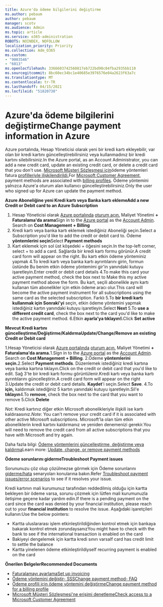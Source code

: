 ```yaml
---
title: Azure'da ödeme bilgilerini değiştirme
ms.author: pebaum
author: pebaum
manager: scotv
ms.audience: Admin
ms.topic: article
ms.service: o365-administration
ROBOTS: NOINDEX, NOFOLLOW
localization_priority: Priority
ms.collection: Adm_O365
ms.custom:
- "9003546"
- "6813"
ms.openlocfilehash: 3366603742560817eb722bd90c04fba2935bb110
ms.sourcegitcommit: 8bc60ec34bc1e40685e3976576e04a2623f63a7c
ms.translationtype: MT
ms.contentlocale: tr-TR
ms.lasthandoff: 04/15/2021
ms.locfileid: "51820738"
---
```

# <a name="change-payment-information-in-azure"></a><span data-ttu-id="148a5-102">Azure'da ödeme bilgilerini değiştirme</span><span class="sxs-lookup"><span data-stu-id="148a5-102">Change payment information in Azure</span></span>

<span data-ttu-id="148a5-103">Azure portalında, Hesap Yöneticisi olarak yeni bir kredi kartı ekleyebilir, var olan bir kredi kartını güncelleştirebilirsiniz veya kullanmadınız bir kredi kartını silebilirsiniz.</span><span class="sxs-lookup"><span data-stu-id="148a5-103">In the Azure portal, as an Account Administrator, you can add a new credit card, update an existing credit card, or delete a credit card that you don't use.</span></span> <span data-ttu-id="148a5-104">[Microsoft Müşteri Sözleşmesi için](https://docs.microsoft.com/azure/billing/billing-how-to-change-credit-card?WT.mc_id=Portal-Microsoft_Azure_Support#check-access-to-a-microsoft-customer-agreement)ödeme yöntemleri fatura [profilleriyle ilişkilendirildi.](https://docs.microsoft.com/azure/billing/billing-how-to-change-credit-card?WT.mc_id=Portal-Microsoft_Azure_Support#change-payment-method-for-a-billing-profile)</span><span class="sxs-lookup"><span data-stu-id="148a5-104">For [Microsoft Customer Agreement](https://docs.microsoft.com/azure/billing/billing-how-to-change-credit-card?WT.mc_id=Portal-Microsoft_Azure_Support#check-access-to-a-microsoft-customer-agreement), payment methods are associated with [billing profiles](https://docs.microsoft.com/azure/billing/billing-how-to-change-credit-card?WT.mc_id=Portal-Microsoft_Azure_Support#change-payment-method-for-a-billing-profile).</span></span> <span data-ttu-id="148a5-105">Ödeme yöntemini yalnızca Azure'a oturum alan kullanıcı güncelleştirebilirsiniz.</span><span class="sxs-lookup"><span data-stu-id="148a5-105">Only the user who signed up for Azure can update the payment method.</span></span>

<span data-ttu-id="148a5-106">**Azure Aboneliğine yeni Kredi kartı veya Banka kartı ekleme**</span><span class="sxs-lookup"><span data-stu-id="148a5-106">**Add a new Credit or Debit card to an Azure Subscription**</span></span>

1. <span data-ttu-id="148a5-107">Hesap Yöneticisi olarak [Azure portalında](https://portal.azure.com/) [oturum açın.](https://docs.microsoft.com/azure/billing/billing-subscription-transfer?WT.mc_id=Portal-Microsoft_Azure_Support#whoisaa) Maliyet Yönetimi **+ Faturalama'da arama**</span><span class="sxs-lookup"><span data-stu-id="148a5-107">Sign in to the [Azure portal](https://portal.azure.com/) as the [Account Admin](https://docs.microsoft.com/azure/billing/billing-subscription-transfer?WT.mc_id=Portal-Microsoft_Azure_Support#whoisaa). Search on **Cost Management + Billing**</span></span>
2. <span data-ttu-id="148a5-108">Kredi kartı veya banka kartı eklemek istediğiniz Aboneliği seçin.</span><span class="sxs-lookup"><span data-stu-id="148a5-108">Select a Subscription you'd like to add the credit or debit card to.</span></span> <span data-ttu-id="148a5-109">Ödeme **yöntemlerini seçin**</span><span class="sxs-lookup"><span data-stu-id="148a5-109">Select **Payment methods**</span></span>
3. <span data-ttu-id="148a5-110">Kart eklemek için sol üst köşedeki + öğesini seçin.</span><span class="sxs-lookup"><span data-stu-id="148a5-110">In the top-left corner, select + to add a card.</span></span> <span data-ttu-id="148a5-111">Sağlarda bir kredi kartı formu görünür.</span><span class="sxs-lookup"><span data-stu-id="148a5-111">A credit card form will appear on the right.</span></span> <span data-ttu-id="148a5-112">Bu kartı etkin ödeme yönteminiz yapmak 4.To kredi kartı veya banka kartı ayrıntılarını girin, formun üstünde Bu benim etkin ödeme yöntemimi gir'in yanındaki kutuyu işaretleyin.</span><span class="sxs-lookup"><span data-stu-id="148a5-112">Enter credit or debit card details 4.To make this card your active payment method, check the box next to Make this my active payment method above the form.</span></span> <span data-ttu-id="148a5-113">Bu kart, seçili abonelikle aynı kartı kullanan tüm abonelikler için etkin ödeme aracı olur.</span><span class="sxs-lookup"><span data-stu-id="148a5-113">This card will become the active payment instrument for all subscriptions using the same card as the selected subscription.</span></span> <span data-ttu-id="148a5-114">Farklı  5.To **bir kredi kartı kullanmak için Sonraki'yi** seçin, etkin ödeme yöntemini yapmak istediğiniz kartın yanındaki kutuyu işaretleyin.</span><span class="sxs-lookup"><span data-stu-id="148a5-114">Select **Next** 5.To **use a different credit card**, check the box next to the card you'd like to make the active payment method.</span></span>
<span data-ttu-id="148a5-115">6.Etkin **ayarla'ya tıklayın**</span><span class="sxs-lookup"><span data-stu-id="148a5-115">6.Click **Set active**</span></span>

<span data-ttu-id="148a5-116">**Mevcut Kredi kartını güncelleştirme/Değiştirme/Kaldırma**</span><span class="sxs-lookup"><span data-stu-id="148a5-116">**Update/Change/Remove an existing Credit or Debit card**</span></span>

<span data-ttu-id="148a5-117">1.Hesap Yöneticisi olarak [Azure portalında](https://portal.azure.com/) [oturum açın.](https://docs.microsoft.com/azure/billing/billing-subscription-transfer?WT.mc_id=Portal-Microsoft_Azure_Support#whoisaa) Maliyet Yönetimi **+ Faturalama'da arama.**</span><span class="sxs-lookup"><span data-stu-id="148a5-117">1.Sign in to the [Azure portal](https://portal.azure.com/) as the [Account Admin](https://docs.microsoft.com/azure/billing/billing-subscription-transfer?WT.mc_id=Portal-Microsoft_Azure_Support#whoisaa). Search on **Cost Management + Billing**.</span></span>
<span data-ttu-id="148a5-118">2.Ödeme **yöntemlerini seçin.**</span><span class="sxs-lookup"><span data-stu-id="148a5-118">2.Select **Payment methods**.</span></span> <span data-ttu-id="148a5-119">Düzenlemek istediğiniz kredi kartına veya banka kartına tıklayın.</span><span class="sxs-lookup"><span data-stu-id="148a5-119">Click on the credit or debit card that you'd like to edit.</span></span> <span data-ttu-id="148a5-120">Sağ 3'te bir kredi kartı formu görüntülenir.Kredi kartı veya banka kartı ayrıntılarını güncelleştirin.</span><span class="sxs-lookup"><span data-stu-id="148a5-120">A credit card form will appear on the right 3.Update the credit or debit card details.</span></span> <span data-ttu-id="148a5-121">**Kaydet**'i seçin.</span><span class="sxs-lookup"><span data-stu-id="148a5-121">Select **Save**.</span></span>
<span data-ttu-id="148a5-122">4.To **için,** kaldırmak istediğiniz 5 kartın yanındaki kutuyu işaretleyin.Sil'e **tıklayın**</span><span class="sxs-lookup"><span data-stu-id="148a5-122">4.To **remove**, check the box next to the card that you want to remove 5.Click **Delete**</span></span>

<span data-ttu-id="148a5-123">_Not:_ Kredi kartınız diğer etkin Microsoft abonelikleriyle ilişkili ise kartı kaldıraasınız.</span><span class="sxs-lookup"><span data-stu-id="148a5-123">_Note_: You can't remove your credit card if it is associated with other active Microsoft subscriptions.</span></span> <span data-ttu-id="148a5-124">Microsoft'la olan tüm etkin aboneliklerin kredi kartını kaldırmanız ve yeniden denemenizi gerekir.</span><span class="sxs-lookup"><span data-stu-id="148a5-124">You will need to remove the credit card from all active subscriptions that you have with Microsoft and try again.</span></span>

<span data-ttu-id="148a5-125">Daha fazla bilgi: [Ödeme yöntemlerini güncelleştirme, değiştirme veya kaldırma](https://docs.microsoft.com/azure/billing/billing-how-to-change-credit-card?WT.mc_id=Portal-Microsoft_Azure_Support)</span><span class="sxs-lookup"><span data-stu-id="148a5-125">Learn more: [Update, change, or remove payment methods](https://docs.microsoft.com/azure/billing/billing-how-to-change-credit-card?WT.mc_id=Portal-Microsoft_Azure_Support)</span></span>

<span data-ttu-id="148a5-126">**Ödeme sorunlarını giderme**</span><span class="sxs-lookup"><span data-stu-id="148a5-126">**Troubleshoot Payment issues**</span></span>

<span data-ttu-id="148a5-127">Sorununuzu çöz olup çözülmezse görmek için Ödeme sorunlarını [giderme/hata](https://support.microsoft.com/help/4505172/troubleshooting-payment-issues) senaryoları konularına bakın.</span><span class="sxs-lookup"><span data-stu-id="148a5-127">Refer [Troubleshoot payment issues/error scenarios](https://support.microsoft.com/help/4505172/troubleshooting-payment-issues) to see if it resolves your issue.</span></span>

<span data-ttu-id="148a5-128">Kredi kartının mali kurumunuz tarafından reddedilmiş olduğu için kartta bekleyen bir  ödeme varsa, sorunu çözmek için lütfen mali kurumunuzla iletişime geçene kadar yardım edin.</span><span class="sxs-lookup"><span data-stu-id="148a5-128">If there is a pending payment on the card since the card was denied by your financial institution, please reach out to your **financial institution** to resolve the issue.</span></span> <span data-ttu-id="148a5-129">Aşağıdaki işaretçileri kullanın:</span><span class="sxs-lookup"><span data-stu-id="148a5-129">Use the below pointers:</span></span>

- <span data-ttu-id="148a5-130">Kartta uluslararası işlem etkinleştirildiğinden kontrol etmek için bankaya bakarak kontrol etmek zorundaysanız</span><span class="sxs-lookup"><span data-stu-id="148a5-130">You might have to check with the bank to see if the international transaction is enabled on the card</span></span>
- <span data-ttu-id="148a5-131">Bakiyeyi dengelemek için kartta kredi sınırı varsa</span><span class="sxs-lookup"><span data-stu-id="148a5-131">If card has credit limit to settle the balance</span></span>
- <span data-ttu-id="148a5-132">Kartta yinelenen ödeme etkinleştirildiyse</span><span class="sxs-lookup"><span data-stu-id="148a5-132">If recurring payment is enabled on the card</span></span>

<span data-ttu-id="148a5-133">**Önerilen Belgeler**</span><span class="sxs-lookup"><span data-stu-id="148a5-133">**Recommended Documents**</span></span>

- [<span data-ttu-id="148a5-134">Faturalamayı ayarlama</span><span class="sxs-lookup"><span data-stu-id="148a5-134">Set up invoicing</span></span>](https://azure.microsoft.com/pricing/invoicing/)
- [<span data-ttu-id="148a5-135">Ödeme yöntemini değiştir- SSS</span><span class="sxs-lookup"><span data-stu-id="148a5-135">Change payment method- FAQ</span></span>](https://docs.microsoft.com/azure/billing/billing-how-to-change-credit-card?WT.mc_id=Portal-Microsoft_Azure_Support#frequently-asked-questions)
- [<span data-ttu-id="148a5-136">Ödeme profili için ödeme yöntemini değiştirme</span><span class="sxs-lookup"><span data-stu-id="148a5-136">Change payment method for a billing profile</span></span>](https://docs.microsoft.com/azure/billing/billing-how-to-change-credit-card?WT.mc_id=Portal-Microsoft_Azure_Support#change-payment-method-for-a-billing-profile)
- [<span data-ttu-id="148a5-137">Microsoft Müşteri Sözleşmesi'ne erişimi denetleme</span><span class="sxs-lookup"><span data-stu-id="148a5-137">Check access to a Microsoft Customer Agreement</span></span>](https://docs.microsoft.com/azure/billing/billing-how-to-change-credit-card?WT.mc_id=Portal-Microsoft_Azure_Support#check-access-to-a-microsoft-customer-agreement)